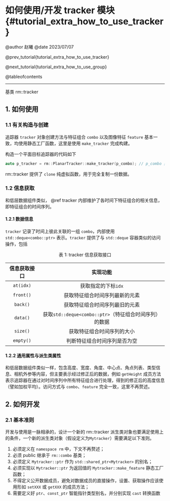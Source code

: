 如何使用/开发 tracker 模块 {#tutorial_extra_how_to_use_tracker}
============

@author 赵曦
@date 2023/07/07

@prev_tutorial{tutorial_extra_how_to_use_tracker}

@next_tutorial{tutorial_extra_how_to_use_group}

@tableofcontents

------

基类 rm::tracker

## 1. 如何使用

### 1.1 有关构造与创建

追踪器 `tracker` 对象创建方法与特征组合 `combo` 以及图像特征 `feature` 基本一致，均使用静态工厂函数，这里是使用 `make_tracker` 完成构建。

构造一个平面目标追踪器的代码如下

```cpp
auto p_tracker = rm::PlanarTracker::make_tracker(p_combo); // p_combo 是已经存在的追踪器，并且不能为 nullptr
```

rm::tracker 提供了 `clone` 纯虚拟函数，用于完全复制一份数据。

### 1.2 信息获取

和低层数据组件类似， @ref tracker 内部维护了各时间下特征组合的相关信息，即特征组合的时间序列。

#### 1.2.1 数据信息

`tracker` 记录了时间上彼此关联的一组 `combo`，内部使用 `std::deque<combo::ptr>` 表示。`tracker` 提供了与 `std::deque` 容器类似的访问操作，包括

<center>

表 1: tracker 信息获取接口

| 信息获取接口 |                        实现功能                        |
| :----------: | :----------------------------------------------------: |
|  `at(idx)`   |                  获取指定的下标`idx`                   |
|  `front()`   |             获取特征组合时间序列最新的元素             |
|   `back()`   |             获取特征组合时间序列最旧的元素             |
|   `data()`   | 获取`std::deque<combo::ptr>`（特征组合时间序列）的数据 |
|   `size()`   |               获取特征组合时间序列的大小               |
|  `empty()`   |              判断特征组合时间序列是否为空              |

</center>

#### 1.2.2 通用属性与派生类属性

和低层数据组件类似一样，包含高度、宽度、角度、中心点、角点列表、类型信息、相机外参等内容，但主要表示经过修正后的数据，例如 `getHeight` 成员方法表示追踪器在通过对时间序列中所有特征组合进行处理，得到的修正后的高度信息（譬如加权平均）。访问方式与 `combo`、`feature` 完全一致，这里不再赘述。

## 2. 如何开发

### 2.1 基本准则

开发与使用是一脉相承的，设计一个新的 rm::tracker 派生类对象也要满足使用上的条件，一个新的派生类对象（假设定义为`Mytracker`）需要满足以下准则。

1. 必须定义在 `namespace rm` 中，下文不再赘述；
2. 必须 public 继承于 `rm::combo` 基类；
3. 必须定义 `Mytracker::ptr` 作为 `std::shared_ptr<Mytracker>` 的别名；
4. 必须实现以 `Mytracker::ptr` 为返回值的 `Mytracker::make_feature` 静态工厂函数；
5. 不得定义公开数据成员，避免对数据成员的直接操作，设置、获取操作应该使用形如 `setXXX` 或 `getXXX` 的成员方法；
6. 需要定义好 `ptr`、`const_ptr` 智能指针类型别名，并分别实现 `cast` 转换函数

